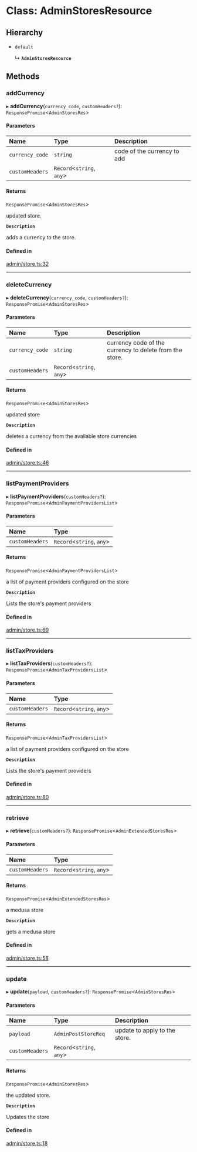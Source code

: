 # Class: AdminStoresResource

## Hierarchy

- `default`

  ↳ **`AdminStoresResource`**

## Methods

### addCurrency

▸ **addCurrency**(`currency_code`, `customHeaders?`): `ResponsePromise`<`AdminStoresRes`\>

#### Parameters

| Name | Type | Description |
| :------ | :------ | :------ |
| `currency_code` | `string` | code of the currency to add |
| `customHeaders` | `Record`<`string`, `any`\> |  |

#### Returns

`ResponsePromise`<`AdminStoresRes`\>

updated store.

**`Description`**

adds a currency to the store.

#### Defined in

[admin/store.ts:32](https://github.com/medusajs/medusa/blob/418ff2a33/packages/medusa-js/src/resources/admin/store.ts#L32)

___

### deleteCurrency

▸ **deleteCurrency**(`currency_code`, `customHeaders?`): `ResponsePromise`<`AdminStoresRes`\>

#### Parameters

| Name | Type | Description |
| :------ | :------ | :------ |
| `currency_code` | `string` | currency code of the currency to delete from the store. |
| `customHeaders` | `Record`<`string`, `any`\> |  |

#### Returns

`ResponsePromise`<`AdminStoresRes`\>

updated store

**`Description`**

deletes a currency from the available store currencies

#### Defined in

[admin/store.ts:46](https://github.com/medusajs/medusa/blob/418ff2a33/packages/medusa-js/src/resources/admin/store.ts#L46)

___

### listPaymentProviders

▸ **listPaymentProviders**(`customHeaders?`): `ResponsePromise`<`AdminPaymentProvidersList`\>

#### Parameters

| Name | Type |
| :------ | :------ |
| `customHeaders` | `Record`<`string`, `any`\> |

#### Returns

`ResponsePromise`<`AdminPaymentProvidersList`\>

a list of payment providers configured on the store

**`Description`**

Lists the store's payment providers

#### Defined in

[admin/store.ts:69](https://github.com/medusajs/medusa/blob/418ff2a33/packages/medusa-js/src/resources/admin/store.ts#L69)

___

### listTaxProviders

▸ **listTaxProviders**(`customHeaders?`): `ResponsePromise`<`AdminTaxProvidersList`\>

#### Parameters

| Name | Type |
| :------ | :------ |
| `customHeaders` | `Record`<`string`, `any`\> |

#### Returns

`ResponsePromise`<`AdminTaxProvidersList`\>

a list of payment providers configured on the store

**`Description`**

Lists the store's payment providers

#### Defined in

[admin/store.ts:80](https://github.com/medusajs/medusa/blob/418ff2a33/packages/medusa-js/src/resources/admin/store.ts#L80)

___

### retrieve

▸ **retrieve**(`customHeaders?`): `ResponsePromise`<`AdminExtendedStoresRes`\>

#### Parameters

| Name | Type |
| :------ | :------ |
| `customHeaders` | `Record`<`string`, `any`\> |

#### Returns

`ResponsePromise`<`AdminExtendedStoresRes`\>

a medusa store

**`Description`**

gets a medusa store

#### Defined in

[admin/store.ts:58](https://github.com/medusajs/medusa/blob/418ff2a33/packages/medusa-js/src/resources/admin/store.ts#L58)

___

### update

▸ **update**(`payload`, `customHeaders?`): `ResponsePromise`<`AdminStoresRes`\>

#### Parameters

| Name | Type | Description |
| :------ | :------ | :------ |
| `payload` | `AdminPostStoreReq` | update to apply to the store. |
| `customHeaders` | `Record`<`string`, `any`\> |  |

#### Returns

`ResponsePromise`<`AdminStoresRes`\>

the updated store.

**`Description`**

Updates the store

#### Defined in

[admin/store.ts:18](https://github.com/medusajs/medusa/blob/418ff2a33/packages/medusa-js/src/resources/admin/store.ts#L18)
